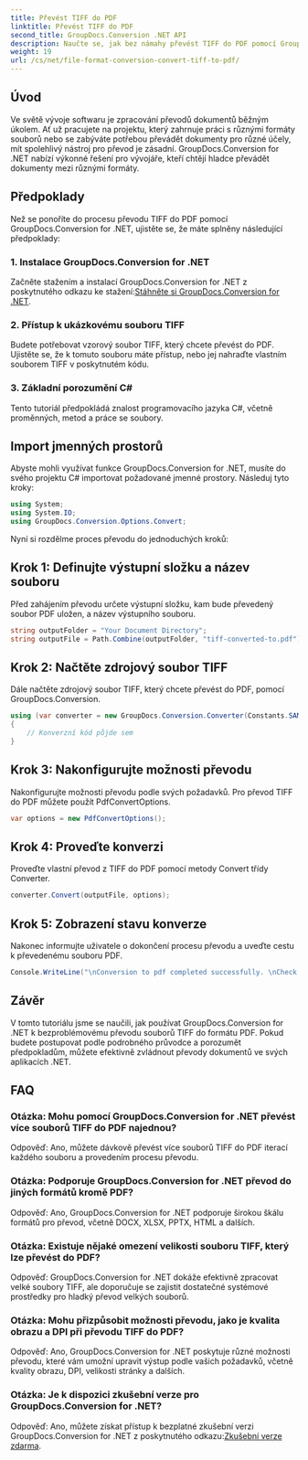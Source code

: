 ```yaml
---
title: Převést TIFF do PDF
linktitle: Převést TIFF do PDF
second_title: GroupDocs.Conversion .NET API
description: Naučte se, jak bez námahy převést TIFF do PDF pomocí GroupDocs.Conversion for .NET. Jednoduché, efektivní a bezproblémové řešení převodu dokumentů.
weight: 19
url: /cs/net/file-format-conversion-convert-tiff-to-pdf/
---
```

## Úvod

Ve světě vývoje softwaru je zpracování převodů dokumentů běžným úkolem. Ať už pracujete na projektu, který zahrnuje práci s různými formáty souborů nebo se zabýváte potřebou převádět dokumenty pro různé účely, mít spolehlivý nástroj pro převod je zásadní. GroupDocs.Conversion for .NET nabízí výkonné řešení pro vývojáře, kteří chtějí hladce převádět dokumenty mezi různými formáty.

## Předpoklady

Než se ponoříte do procesu převodu TIFF do PDF pomocí GroupDocs.Conversion for .NET, ujistěte se, že máte splněny následující předpoklady:

### 1. Instalace GroupDocs.Conversion for .NET
 Začněte stažením a instalací GroupDocs.Conversion for .NET z poskytnutého odkazu ke stažení:[Stáhněte si GroupDocs.Conversion for .NET](https://releases.groupdocs.com/conversion/net/).

### 2. Přístup k ukázkovému souboru TIFF
Budete potřebovat vzorový soubor TIFF, který chcete převést do PDF. Ujistěte se, že k tomuto souboru máte přístup, nebo jej nahraďte vlastním souborem TIFF v poskytnutém kódu.

### 3. Základní porozumění C#
Tento tutoriál předpokládá znalost programovacího jazyka C#, včetně proměnných, metod a práce se soubory.

## Import jmenných prostorů

Abyste mohli využívat funkce GroupDocs.Conversion for .NET, musíte do svého projektu C# importovat požadované jmenné prostory. Následuj tyto kroky:

```csharp
using System;
using System.IO;
using GroupDocs.Conversion.Options.Convert;
```

Nyní si rozdělme proces převodu do jednoduchých kroků:

## Krok 1: Definujte výstupní složku a název souboru

Před zahájením převodu určete výstupní složku, kam bude převedený soubor PDF uložen, a název výstupního souboru.

```csharp
string outputFolder = "Your Document Directory";
string outputFile = Path.Combine(outputFolder, "tiff-converted-to.pdf");
```

## Krok 2: Načtěte zdrojový soubor TIFF

Dále načtěte zdrojový soubor TIFF, který chcete převést do PDF, pomocí GroupDocs.Conversion.

```csharp
using (var converter = new GroupDocs.Conversion.Converter(Constants.SAMPLE_TIFF))
{
    // Konverzní kód půjde sem
}
```

## Krok 3: Nakonfigurujte možnosti převodu

Nakonfigurujte možnosti převodu podle svých požadavků. Pro převod TIFF do PDF můžete použít PdfConvertOptions.

```csharp
var options = new PdfConvertOptions();
```

## Krok 4: Proveďte konverzi

Proveďte vlastní převod z TIFF do PDF pomocí metody Convert třídy Converter.

```csharp
converter.Convert(outputFile, options);
```

## Krok 5: Zobrazení stavu konverze

Nakonec informujte uživatele o dokončení procesu převodu a uveďte cestu k převedenému souboru PDF.

```csharp
Console.WriteLine("\nConversion to pdf completed successfully. \nCheck output in {0}", outputFolder);
```

## Závěr

V tomto tutoriálu jsme se naučili, jak používat GroupDocs.Conversion for .NET k bezproblémovému převodu souborů TIFF do formátu PDF. Pokud budete postupovat podle podrobného průvodce a porozumět předpokladům, můžete efektivně zvládnout převody dokumentů ve svých aplikacích .NET.

## FAQ

### Otázka: Mohu pomocí GroupDocs.Conversion for .NET převést více souborů TIFF do PDF najednou?

Odpověď: Ano, můžete dávkově převést více souborů TIFF do PDF iterací každého souboru a provedením procesu převodu.

### Otázka: Podporuje GroupDocs.Conversion for .NET převod do jiných formátů kromě PDF?

Odpověď: Ano, GroupDocs.Conversion for .NET podporuje širokou škálu formátů pro převod, včetně DOCX, XLSX, PPTX, HTML a dalších.

### Otázka: Existuje nějaké omezení velikosti souboru TIFF, který lze převést do PDF?

Odpověď: GroupDocs.Conversion for .NET dokáže efektivně zpracovat velké soubory TIFF, ale doporučuje se zajistit dostatečné systémové prostředky pro hladký převod velkých souborů.

### Otázka: Mohu přizpůsobit možnosti převodu, jako je kvalita obrazu a DPI při převodu TIFF do PDF?

Odpověď: Ano, GroupDocs.Conversion for .NET poskytuje různé možnosti převodu, které vám umožní upravit výstup podle vašich požadavků, včetně kvality obrazu, DPI, velikosti stránky a dalších.

### Otázka: Je k dispozici zkušební verze pro GroupDocs.Conversion for .NET?

 Odpověď: Ano, můžete získat přístup k bezplatné zkušební verzi GroupDocs.Conversion for .NET z poskytnutého odkazu:[Zkušební verze zdarma](https://releases.groupdocs.com/).
